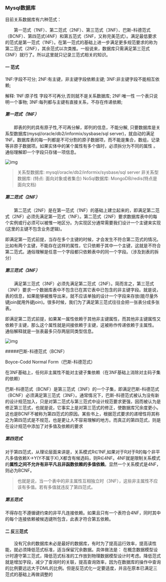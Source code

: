 ### Mysql数据库

目前关系数据库有六种范式：

　　第一范式（1NF）、第二范式（2NF）、第三范式（3NF）、巴斯-科德范式（BCNF）、第四范式(4NF）和第五范式（5NF，又称完美范式）。满足最低要求的范式是第一范式（1NF）。在第一范式的基础上进一步满足更多规范要求的称为第二范式（2NF），其余范式以次类推。一般说来，数据库只需满足第三范式(3NF）就行了。所以这里就只记录三范式相关的知识。

#### 一 范式

1NF:字段不可分; 
2NF:有主键，非主键字段依赖主键; 
3NF:非主键字段不能相互依赖; 

解释: 
1NF:原子性 字段不可再分,否则就不是关系数据库; 
2NF:唯一性 一个表只说明一个事物; 
3NF:每列都与主键有直接关系，不存在传递依赖; 



##### 第一范式（1NF）

　　即表的列的具有原子性,不可再分解，即列的信息，不能分解, 只要数据库是关系型数据库(mysql/oracle/db2/informix/sysbase/sql server)，就自动的满足1NF。数据库表的每一列都是不可分割的原子数据项，而不能是集合，数组，记录等非原子数据项。如果实体中的某个属性有多个值时，必须拆分为不同的属性 。通俗理解即一个字段只存储一项信息。

![img](mdpic/191141594323036.png)

> 关系型数据库: mysql/oracle/db2/informix/sysbase/sql server
> 非关系型数据库: (特点: 面向对象或者集合)
> NoSql数据库: MongoDB/redis(特点是面向文档)

##### 第二范式（2NF）

　　第二范式（2NF）是在第一范式（1NF）的基础上建立起来的，即满足第二范式（2NF）必须先满足第一范式（1NF）。第二范式（2NF）要求数据库表中的每个实例或行必须可以被惟一地区分。为实现区分通常需要我们设计一个主键来实现(这里的主键不包含业务逻辑)。

即满足第一范式前提，当存在多个主键的时候，才会发生不符合第二范式的情况。比如有两个主键，不能存在这样的属性，它只依赖于其中一个主键，这就是不符合第二范式。通俗理解是任意一个字段都只依赖表中的同一个字段。（涉及到表的拆分）

##### 第三范式（3NF）

　　满足第三范式（3NF）必须先满足第二范式（2NF）。简而言之，第三范式（3NF）要求一个数据库表中不包含已在其它表中已包含的非主键字段。就是说，表的信息，如果能够被推导出来，就不应该单独的设计一个字段来存放(能尽量外键join就用外键join)。很多时候，我们为了满足第三范式往往会把一张表分成多张表。

即满足第二范式前提，如果某一属性依赖于其他非主键属性，而其他非主键属性又依赖于主键，那么这个属性就是间接依赖于主键，这被称作传递依赖于主属性。 通俗解释就是一张表最多只存两层同类型信息。

![img](mdpic/191142168389020.png)



#####巴斯-科德范式（BCNF）

Boyce-Codd Normal Form（巴斯-科德范式）

在3NF基础上，任何非主属性不能对主键子集依赖（在3NF基础上消除对主码子集的依赖）

巴斯-科德范式（BCNF）是第三范式（3NF）的一个子集，即满足巴斯-科德范式（BCNF）必须满足第三范式（3NF）。通常情况下，巴斯-科德范式被认为没有新的设计规范加入，只是对第二范式与第三范式中设计规范要求更强，因而被认为是修正第三范式，也就是说，它事实上是对第三范式的修正，使数据库冗余度更小。这也是BCNF不被称为第四范式的原因。某些书上，根据范式要求的递增性将其称之为第四范式是不规范，也是更让人不容易理解的地方。而真正的第四范式，则是在设计规范中添加了对多值及依赖的要求

##### 第四范式

对于第四范式，从理论层面来讲是，关系模式R∈1NF,如果对于R对于R的每个非平凡多值依赖X→Y(Y不属于X),X都含有候选码，则R∈4NF。4NF就是限制关系模式的**属性之间不允许有非平凡且非函数依赖的多值依赖**。显然一个关系模式是4NF，则必为BCNF。

> 也就是说，当一个表中的非主属性互相独立时（3NF），这些非主属性不应该有多值。若有多值就违反了第四范式。

##### 第五范式

不得存在不遵循键约束的非平凡连接依赖。如果且只有一个表符合4NF，同时其中的每个连接依赖被候选键所包含，此表才符合第五依赖。



#### 二 反三范式

　　没有冗余的数据库未必是最好的数据库，有时为了提高运行效率，提高读性能，就必须降低范式标准，适当保留冗余数据。具体做法是： 在概念数据模型设计时遵守第三范式，降低范式标准的工作放到物理数据模型设计时考虑。降低范式就是增加字段，减少了查询时的关联，提高查询效率，因为在数据库的操作中查询的比例要远远大于DML的比例。但是反范式化一定要适度，并且在原本已满足三范式的基础上再做调整的